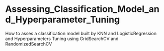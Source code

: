 # Assessing_Classification_Model_and_Hyperparameter_Tuning
How to asses a classification model built by KNN and LogisticRegression and Hyperparameters Tuning using GridSearchCV and RandomizedSearchCV
